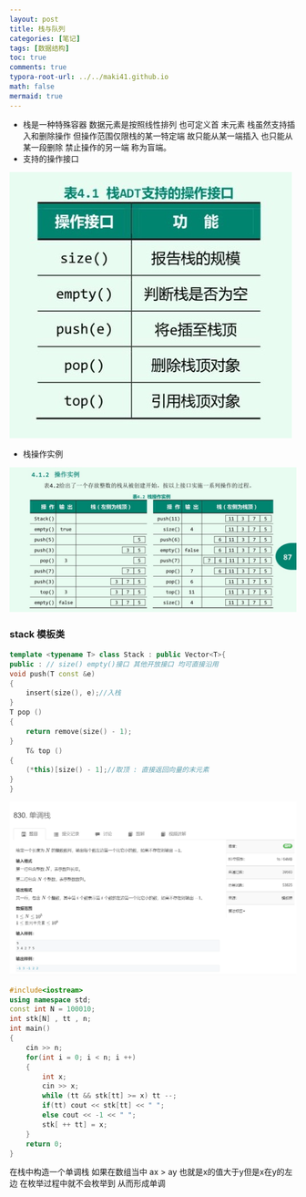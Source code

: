 ```yaml
---
layout: post
title: 栈与队列
categories: [笔记]
tags: [数据结构]
toc: true
comments: true
typora-root-url: ../../maki41.github.io
math: false
mermaid: true
---
```


+ 栈是一种特殊容器 数据元素是按照线性排列 也可定义首 末元素 栈虽然支持插入和删除操作 但操作范围仅限栈的某一特定端 故只能从某一端插入 也只能从某一段删除 禁止操作的另一端 称为盲端。
+ 支持的操作接口

![2010259C3A404C053A17202293BC5946](/assets/blog_res/2022-04-07-%E6%A0%88%E4%B8%8E%E9%98%9F%E5%88%97.assets/2010259C3A404C053A17202293BC5946.png)

+ 栈操作实例

![FF4D4C57D4BCB7C33257AB47DEC5B001](/assets/blog_res/2022-04-07-%E6%A0%88%E4%B8%8E%E9%98%9F%E5%88%97.assets/FF4D4C57D4BCB7C33257AB47DEC5B001.png)

### stack 模板类

```c++
template <typename T> class Stack : public Vector<T>{
public : // size() empty()接口 其他开放接口 均可直接沿用
void push(T const &e)
{
	insert(size(), e);//入栈
}
T pop ()
{
	return remove(size() - 1);
}
	T& top ()
{
	(*this)[size() - 1];//取顶 : 直接返回向量的末元素
}
}
```

![image-20220410153043768](/assets/blog_res/2022-04-07-%E6%A0%88%E4%B8%8E%E9%98%9F%E5%88%97.assets/image-20220410153043768.png)

```c++
#include<iostream>
using namespace std;
const int N = 100010;
int stk[N] , tt , n;
int main()
{
    cin >> n;
    for(int i = 0; i < n; i ++)
    {
        int x;
        cin >> x;
        while (tt && stk[tt] >= x) tt --;
        if(tt) cout << stk[tt] << " ";
        else cout << -1 << " ";
        stk[ ++ tt] = x;
    }
    return 0;
}
```

在栈中构造一个单调栈 如果在数组当中 ax > ay 也就是x的值大于y但是x在y的左边 在枚举过程中就不会枚举到 从而形成单调
